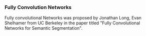 ### Fully Convolution Networks

Fully convolutional Networks was proposed by Jonathan Long, Evan Shelhamer from UC Berkeley in the paper titled "Fully Convolutional Networks for Semantic Segmentation". 


